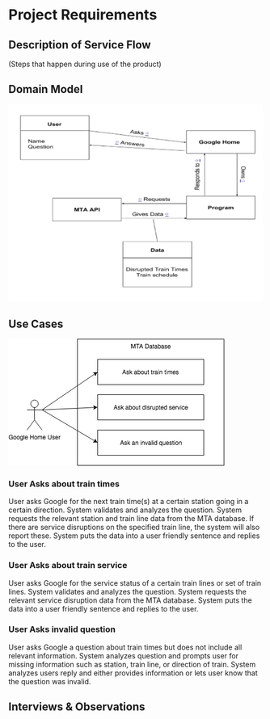 # Project Requirements

## Description of Service Flow

(Steps that happen during use of the product)

## Domain Model

![alt text](https://github.com/nyu-software-engineering/mta-google-home/blob/master/mta4gh_domain_model.jpg "domain model")

## Use Cases

![alt text](https://github.com/nyu-software-engineering/mta-google-home/blob/master/mta4gh_use_cases.png "use case diagram")

### User Asks about train times

User asks Google for the next train time(s) at a certain station going in a certain direction. System validates and analyzes the question. System requests the relevant station and train line data from the MTA database. If there are service disruptions on the specified train line, the system will also report these. System puts the data into a user friendly sentence and replies to the user.

### User Asks about train service

User asks Google for the service status of a certain train lines or set of train lines. System validates and analyzes the question. System requests the relevant service disruption data from the MTA database. System puts the data into a user friendly sentence and replies to the user.

### User Asks invalid question

User asks Google a question about train times but does not include all relevant information. System analyzes question and prompts user for missing information such as station, train line, or direction of train. System analyzes users reply and either provides information or lets user know that the question was invalid.

## Interviews & Observations
